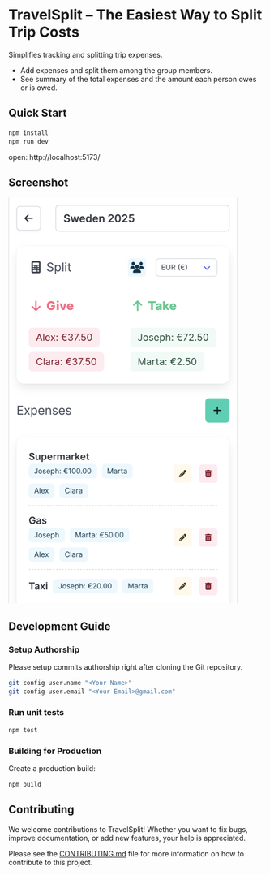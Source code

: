 # TravelSplit – The Easiest Way to Split Trip Costs

Simplifies tracking and splitting trip expenses.
- Add expenses and split them among the group members.
- See summary of the total expenses and the amount each person owes or is owed.

## Quick Start

```bash
npm install
npm run dev
```
open: http://localhost:5173/

## Screenshot

![Screenshot](docs/screenshot2.png?raw=true)

## Development Guide

### Setup Authorship

Please setup commits authorship right after cloning the Git repository.

```bash
git config user.name "<Your Name>"
git config user.email "<Your Email>@gmail.com"
```

### Run unit tests

```bash
npm test
```

### Building for Production

Create a production build:

```bash
npm build
```

## Contributing

We welcome contributions to TravelSplit! Whether you want to fix bugs, improve documentation, 
or add new features, your help is appreciated.

Please see the [CONTRIBUTING.md](CONTRIBUTING.md) file for more information on how to contribute to this project.
